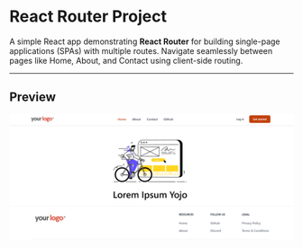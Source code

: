 # React Router Project

A simple React app demonstrating **React Router** for building single-page applications (SPAs) with multiple routes. Navigate seamlessly between pages like Home, About, and Contact using client-side routing.

---

## Preview
![App Screenshot](https://github.com/SarthakShrivastava-04/router-logo-project/blob/4d564fa47072d6c1d308cf46b047bac5af9ee738/screenshot.png)
